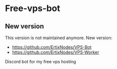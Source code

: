 # Free-vps-bot
## New version 
This version is not maintained anymore. New version:
- https://github.com/ErtixNodes/VPS-Bot
- https://github.com/ErtixNodes/VPS-Worker

  
Discord bot for my free vps hosting
